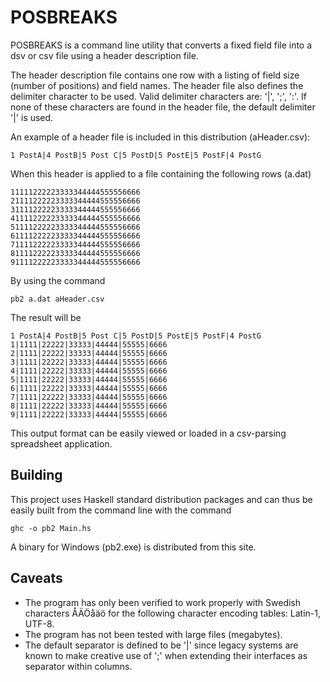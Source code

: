 # POSBREAKS

POSBREAKS is a command line utility that converts a fixed field file into a dsv or csv file using a header description file.

The header description file contains one row with a listing of field size (number of positions) and field 
names. The header file also defines the delimiter character to be used. Valid delimiter characters are: '|', ';', ':'. 
If none of these characters are found in the header file, the default delimiter '|' is used.

An example of a header file is included in this distribution (aHeader.csv):

    1 PostA|4 PostB|5 Post C|5 PostD|5 PostE|5 PostF|4 PostG

When this header is applied to a file containing the following rows (a.dat) 
      
    11111222223333344444555556666
    21111222223333344444555556666
    31111222223333344444555556666
    41111222223333344444555556666
    51111222223333344444555556666
    61111222223333344444555556666
    71111222223333344444555556666
    81111222223333344444555556666
    91111222223333344444555556666
    
By using the command 

    pb2 a.dat aHeader.csv

The result will be

    1 PostA|4 PostB|5 Post C|5 PostD|5 PostE|5 PostF|4 PostG
    1|1111|22222|33333|44444|55555|6666
    2|1111|22222|33333|44444|55555|6666
    3|1111|22222|33333|44444|55555|6666
    4|1111|22222|33333|44444|55555|6666
    5|1111|22222|33333|44444|55555|6666
    6|1111|22222|33333|44444|55555|6666
    7|1111|22222|33333|44444|55555|6666
    8|1111|22222|33333|44444|55555|6666
    9|1111|22222|33333|44444|55555|6666

This output format can be easily viewed or loaded in a csv-parsing spreadsheet application.

## Building
This project uses Haskell standard distribution packages and can thus be easily built from the command line with the command

    ghc -o pb2 Main.hs
    
A binary for Windows (pb2.exe) is distributed from this site.

## Caveats

* The program has only been verified to work properly with Swedish characters ÅÄÖåäö for the following character encoding tables: Latin-1, UTF-8.
* The program has not been tested with large files (megabytes).
* The default separator is defined to be '|' since legacy systems are known to make creative use of ';' when extending their interfaces as separator within columns.

